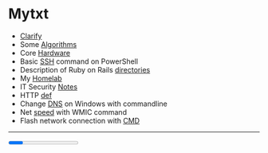 # Mytxt

* [Clarify](bpuntu.md) 
* Some [Algorithms](algorithmsDef.md)
* Core [Hardware](coreHardware.md)
* Basic [SSH](SSHconnection.md) command on PowerShell
* Description of Ruby on Rails [directories](RubyOnRailsDirectoryStructure.md)
* My [Homelab](homelab.md)
* IT Security [Notes](ITSecurityShortInfo.md)
* HTTP [def](httpdef.md)
* Change [DNS](cdowwt.md) on Windows with commandline 
* Net [speed](cnswwmic.md) with WMIC command
* Flash network connection with [CMD](DATNLWCMD.md)


<hr>

<progress></progress>
